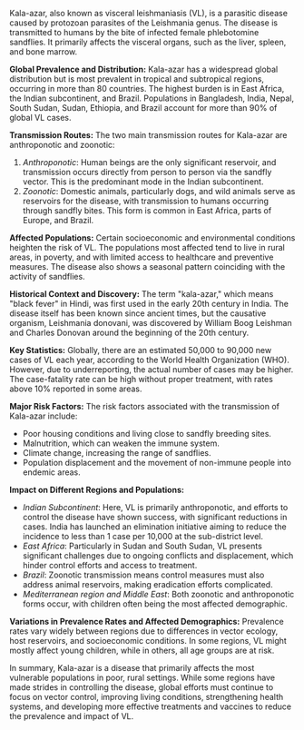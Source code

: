 Kala-azar, also known as visceral leishmaniasis (VL), is a parasitic disease caused by protozoan parasites of the Leishmania genus. The disease is transmitted to humans by the bite of infected female phlebotomine sandflies. It primarily affects the visceral organs, such as the liver, spleen, and bone marrow.

**Global Prevalence and Distribution:**
Kala-azar has a widespread global distribution but is most prevalent in tropical and subtropical regions, occurring in more than 80 countries. The highest burden is in East Africa, the Indian subcontinent, and Brazil. Populations in Bangladesh, India, Nepal, South Sudan, Sudan, Ethiopia, and Brazil account for more than 90% of global VL cases.

**Transmission Routes:**
The two main transmission routes for Kala-azar are anthroponotic and zoonotic:
1. *Anthroponotic*: Human beings are the only significant reservoir, and transmission occurs directly from person to person via the sandfly vector. This is the predominant mode in the Indian subcontinent.
2. *Zoonotic*: Domestic animals, particularly dogs, and wild animals serve as reservoirs for the disease, with transmission to humans occurring through sandfly bites. This form is common in East Africa, parts of Europe, and Brazil.

**Affected Populations:**
Certain socioeconomic and environmental conditions heighten the risk of VL. The populations most affected tend to live in rural areas, in poverty, and with limited access to healthcare and preventive measures. The disease also shows a seasonal pattern coinciding with the activity of sandflies.

**Historical Context and Discovery:**
The term "kala-azar," which means "black fever" in Hindi, was first used in the early 20th century in India. The disease itself has been known since ancient times, but the causative organism, Leishmania donovani, was discovered by William Boog Leishman and Charles Donovan around the beginning of the 20th century.

**Key Statistics:**
Globally, there are an estimated 50,000 to 90,000 new cases of VL each year, according to the World Health Organization (WHO). However, due to underreporting, the actual number of cases may be higher. The case-fatality rate can be high without proper treatment, with rates above 10% reported in some areas.

**Major Risk Factors:**
The risk factors associated with the transmission of Kala-azar include:
- Poor housing conditions and living close to sandfly breeding sites.
- Malnutrition, which can weaken the immune system.
- Climate change, increasing the range of sandflies.
- Population displacement and the movement of non-immune people into endemic areas.

**Impact on Different Regions and Populations:**
- *Indian Subcontinent*: Here, VL is primarily anthroponotic, and efforts to control the disease have shown success, with significant reductions in cases. India has launched an elimination initiative aiming to reduce the incidence to less than 1 case per 10,000 at the sub-district level.
- *East Africa*: Particularly in Sudan and South Sudan, VL presents significant challenges due to ongoing conflicts and displacement, which hinder control efforts and access to treatment.
- *Brazil*: Zoonotic transmission means control measures must also address animal reservoirs, making eradication efforts complicated.
- *Mediterranean region and Middle East*: Both zoonotic and anthroponotic forms occur, with children often being the most affected demographic.

**Variations in Prevalence Rates and Affected Demographics:**
Prevalence rates vary widely between regions due to differences in vector ecology, host reservoirs, and socioeconomic conditions. In some regions, VL might mostly affect young children, while in others, all age groups are at risk.

In summary, Kala-azar is a disease that primarily affects the most vulnerable populations in poor, rural settings. While some regions have made strides in controlling the disease, global efforts must continue to focus on vector control, improving living conditions, strengthening health systems, and developing more effective treatments and vaccines to reduce the prevalence and impact of VL.